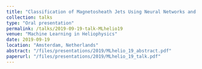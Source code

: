 ```yaml
---
title: "Classification of Magnetosheath Jets Using Neural Networks and High Resolution OMNI (HRO) data"
collection: talks
type: "Oral presentation"
permalink: /talks/2019-09-19-talk-MLhelio19
venue: "Machine Learning in Heliophysics"
date: 2019-09-19
location: "Amsterdam, Netherlands"
abstract: "/files/presentations/2019/MLhelio_19_abstract.pdf"
paperurl: "/files/presentations/2019/MLhelio_19_talk.pdf"
---
```

